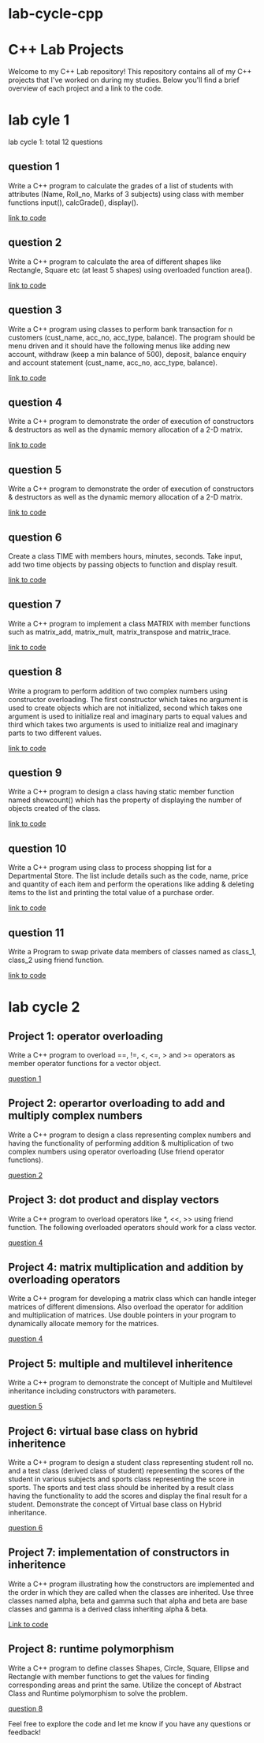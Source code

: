 # lab-cycle-cpp
# C++ Lab Projects

Welcome to my C++ Lab repository! This repository contains all of my C++ projects that I've worked on during my studies. Below you'll find a brief overview of each project and a link to the code.
# lab cyle 1
lab cycle 1: total 12 questions
## question 1

Write a C++ program to calculate the grades of a list of students with attributes
(Name, Roll_no, Marks of 3 subjects) using class with member functions
input(), calcGrade(), display().

[link to code](https://github.com/nabeelnazeer/lab-cycle-2-cpp/blob/master/lab%201/one.cpp)

## question 2

Write a C++ program to calculate the area of different shapes like Rectangle,
Square etc (at least 5 shapes) using overloaded function area().

[link to code](https://github.com/nabeelnazeer/lab-cycle-2-cpp/blob/master/lab%201/two.cpp)

## question 3

Write a C++ program using classes to perform bank transaction for n customers
(cust_name, acc_no, acc_type, balance). The program should be menu driven
and it should have the following menus like adding new account, withdraw
(keep a min balance of 500), deposit, balance enquiry and account statement
(cust_name, acc_no, acc_type, balance).

[link to code](https://github.com/nabeelnazeer/lab-cycle-2-cpp/blob/master/lab%201/three.cpp)

## question 4

Write a C++ program to demonstrate the order of execution of constructors &
destructors as well as the dynamic memory allocation of a 2-D matrix.

[link to code](https://github.com/nabeelnazeer/lab-cycle-2-cpp/blob/master/lab%201/four.cpp)

## question 5

Write a C++ program to demonstrate the order of execution of constructors &
destructors as well as the dynamic memory allocation of a 2-D matrix.

[link to code](https://github.com/nabeelnazeer/lab-cycle-2-cpp/blob/master/lab%201/five.cpp)

## question 6

Create a class TIME with members hours, minutes, seconds. Take input, add
two time objects by passing objects to function and display result.

[link to code](https://github.com/nabeelnazeer/lab-cycle-2-cpp/blob/master/lab%201/six.cpp)

## question 7

Write a C++ program to implement a class MATRIX with member functions such
as matrix_add, matrix_mult, matrix_transpose and matrix_trace.

[link to code](https://github.com/nabeelnazeer/lab-cycle-2-cpp/blob/master/lab%201/seven.cpp)

## question 8

Write a program to perform addition of two complex numbers using constructor
overloading. The first constructor which takes no argument is used to create
objects which are not initialized, second which takes one argument is used to
initialize real and imaginary parts to equal values and third which takes two
arguments is used to initialize real and imaginary parts to two different values.

[link to code](https://github.com/nabeelnazeer/lab-cycle-2-cpp/blob/master/lab%201/eight.cpp)

## question 9

Write a C++ program to design a class having static member function named
showcount() which has the property of displaying the number of objects created
of the class.

[link to code](https://github.com/nabeelnazeer/lab-cycle-2-cpp/blob/master/lab%201/nine.cpp)

## question 10

Write a C++ program using class to process shopping list for a Departmental
Store. The list include details such as the code, name, price and quantity of
each item and perform the operations like adding & deleting items to the list
and printing the total value of a purchase order.

[link to code](https://github.com/nabeelnazeer/lab-cycle-2-cpp/blob/master/lab%201/ten.cpp)

## question 11

Write a Program to swap private data members of classes named as class_1,
class_2 using friend function.

[link to code](https://github.com/nabeelnazeer/lab-cycle-2-cpp/blob/master/lab%201/ten.cpp)
# lab cycle 2

## Project 1: operator overloading

Write a C++ program to overload ==, !=, <, <=, > and >= operators as
member operator functions for a vector object.

[question 1](https://github.com/nabeelnazeer/lab-cycle-2-cpp/blob/master/lab%202/one.cpp)

## Project 2: operartor overloading to add and multiply complex numbers

Write a C++ program to design a class representing complex numbers and
having the functionality of performing addition & multiplication of two complex
numbers using operator overloading (Use friend operator functions).

[question 2](https://github.com/nabeelnazeer/lab-cycle-2-cpp/blob/master/lab%202/two.cpp)

## Project 3: dot product and display vectors

Write a C++ program to overload operators like *, <<, >> using friend
function. The following overloaded operators should work for a class vector.

[question 4](https://github.com/nabeelnazeer/lab-cycle-2-cpp/blob/master/lab%202/three.cpp)

## Project 4: matrix multiplication and addition by overloading operators

Write a C++ program for developing a matrix class which can handle integer
matrices of different dimensions. Also overload the operator for addition and
multiplication of matrices. Use double pointers in your program to dynamically
allocate memory for the matrices.

[question 4](https://github.com/nabeelnazeer/lab-cycle-2-cpp/blob/master/lab%202/four.cpp)

## Project 5: multiple and multilevel inheritence

Write a C++ program to demonstrate the concept of Multiple and Multilevel
inheritance including constructors with parameters.

[question 5](https://github.com/nabeelnazeer/lab-cycle-2-cpp/blob/master/lab%202/five.cpp)

## Project 6: virtual base class on hybrid inheritence

Write a C++ program to design a student class representing student roll no. and
a test class (derived class of student) representing the scores of the student in
various subjects and sports class representing the score in sports. The sports and
test class should be inherited by a result class having the functionality to add
the scores and display the final result for a student. Demonstrate the concept of
Virtual base class on Hybrid inheritance.

[question 6](https://github.com/nabeelnazeer/lab-cycle-2-cpp/blob/master/lab%202/six.cpp)

## Project 7: implementation of constructors in inheritence

Write a C++ program illustrating how the constructors are implemented and the
order in which they are called when the classes are inherited. Use three classes
named alpha, beta and gamma such that alpha and beta are base classes and
gamma is a derived class inheriting alpha & beta.

[Link to code](https://github.com/nabeelnazeer/lab-cycle-2-cpp/blob/master/lab%202/seven.cpp)

## Project 8: runtime polymorphism

Write a C++ program to define classes Shapes, Circle, Square, Ellipse and
Rectangle with member functions to get the values for finding corresponding
areas and print the same. Utilize the concept of Abstract Class and Runtime
polymorphism to solve the problem.

[question 8](https://github.com/nabeelnazeer/lab-cycle-2-cpp/blob/master/lab%202/eight.cpp)

Feel free to explore the code and let me know if you have any questions or feedback!

